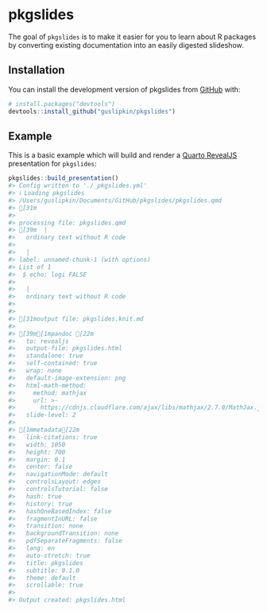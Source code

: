 
<!-- README.md is generated from README.Rmd. Please edit that file -->

# pkgslides

<!-- badges: start -->
<!-- badges: end -->

The goal of `pkgslides` is to make it easier for you to learn about R
packages by converting existing documentation into an easily digested
slideshow.

## Installation

You can install the development version of pkgslides from
[GitHub](https://github.com/) with:

``` r
# install.packages("devtools")
devtools::install_github("guslipkin/pkgslides")
```

## Example

This is a basic example which will build and render a [Quarto
RevealJS](https://quarto.org/docs/presentations/revealjs/) presentation
for `pkgslides`:

``` r
pkgslides::build_presentation()
#> Config written to './_pkgslides.yml'
#> ℹ Loading pkgslides
#> /Users/guslipkin/Documents/GitHub/pkgslides/pkgslides.qmd
#> [31m
#> 
#> processing file: pkgslides.qmd
#> [39m  |                                                                              |                                                                      |   0%  |                                                                              |.......................                                               |  33%
#>   ordinary text without R code
#> 
#>   |                                                                              |...............................................                       |  67%
#> label: unnamed-chunk-1 (with options) 
#> List of 1
#>  $ echo: logi FALSE
#> 
#>   |                                                                              |......................................................................| 100%
#>   ordinary text without R code
#> 
#> 
#> [31moutput file: pkgslides.knit.md
#> 
#> [39m[1mpandoc [22m
#>   to: revealjs
#>   output-file: pkgslides.html
#>   standalone: true
#>   self-contained: true
#>   wrap: none
#>   default-image-extension: png
#>   html-math-method:
#>     method: mathjax
#>     url: >-
#>       https://cdnjs.cloudflare.com/ajax/libs/mathjax/2.7.0/MathJax.js?config=TeX-AMS_HTML-full
#>   slide-level: 2
#>   
#> [1mmetadata[22m
#>   link-citations: true
#>   width: 1050
#>   height: 700
#>   margin: 0.1
#>   center: false
#>   navigationMode: default
#>   controlsLayout: edges
#>   controlsTutorial: false
#>   hash: true
#>   history: true
#>   hashOneBasedIndex: false
#>   fragmentInURL: false
#>   transition: none
#>   backgroundTransition: none
#>   pdfSeparateFragments: false
#>   lang: en
#>   auto-stretch: true
#>   title: pkgslides
#>   subtitle: 0.1.0
#>   theme: default
#>   scrollable: true
#>   
#> Output created: pkgslides.html
```
